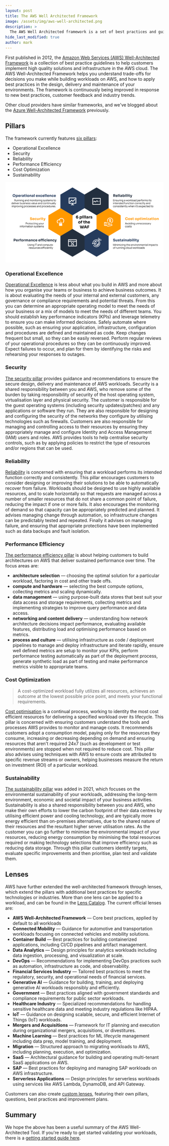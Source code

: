 ```yaml
---
layout: post
title: The AWS Well Architected Framework
image: /assets/img/aws-well-architected.png
description: >
  The AWS Well Architected framework is a set of best practices and guidelines for designing and operating infrastructure on the AWS cloud.
hide_last_modified: true
author: mark
---
```


First published in 2012, the [Amazon Web Services (AWS) Well-Architected Framework](https://aws.amazon.com/architecture/well-architected/) is a collection of best practice guidelines to help customers implement high quality solutions and infrastructure in the AWS cloud. The AWS Well-Architected Framework helps you understand trade-offs for decisions you make while building workloads on AWS, and how to apply best practices in the design, delivery and maintenance of your environments. The framework is continuously being improved in response to new best practices, customer feedback and industry trends.

Other cloud providers have similar frameworks, and we've blogged about the [Azure Well-Architected Framework](https://mpfe.uk/blog/2021-04-01-azure-well-architected-framework/) previously.

## Pillars

The framework currently features [six pillars](https://docs.aws.amazon.com/wellarchitected/latest/framework/the-pillars-of-the-framework.html):

- Operational Excellence
- Security
- Reliability
- Performance Efficiency
- Cost Optimization
- Sustainability

![AWS Well-Architected Pillars](/assets/img/aws-well-architected-pillars.png)

### Operational Excellence

[Operational Excellence](https://docs.aws.amazon.com/wellarchitected/latest/framework/operational-excellence.html) is less about what you build in AWS and more about how you organise your teams or business to achieve business outcomes. It is about evaluating the needs of your internal and external customers, any governance or compliance requirements and potential threats. From this you can determine an appropriate operating model to meet the needs of your business or a mix of models to meet the needs of different teams. You should establish key performance indicators (KPIs) and leverage telemetry to ensure you can make informed decisions. Safely automate where possible, such as ensuring your application, infrastructure, configuration and procedures are defined and maintained as code. Keep changes frequent but small, so they can be easily reversed. Perform regular reviews of your operational procedures so they can be continuously improved. Expect failures to occur, and plan for them by identifying the risks and rehearsing your responses to outages.

### Security

[The security pillar](https://docs.aws.amazon.com/wellarchitected/latest/framework/security.html) provides guidance and recommendations to ensure the secure design, delivery and maintenance of AWS workloads. Security is a shared responsibility between you and AWS, who remove some of the burden by taking responsibility of security of the host operating system, virtualisation layer and physical security. The customer is responsible for the guest operating systems (including security updates/patches) and any applications or software they run. They are also responsible for designing and configuring the security of the networks they configure by utilising technologies such as firewalls. Customers are also responsible for managing and controlling access to their resources by ensuring they appropriately manage and configure Identity and Access Management (IAM) users and roles. AWS provides tools to help centralise security controls, such as by applying policies to restrict the type of resources and/or regions that can be used.

### Reliability

[Reliability](https://docs.aws.amazon.com/wellarchitected/latest/framework/reliability.html) is concerned with ensuring that a workload performs its intended function correctly and consistently. This pillar encourages customers to consider designing or improving their solutions to be able to automatically recover from failure. Workloads should be designed to use highly available resources, and to scale horizontally so that requests are managed across a number of smaller resources that do not share a common point of failure, reducing the impact if one or more fails. It also encourages the monitoring of demand so that capacity can be appropriately predicted and planned. It advises managing change through automation, so infrastructure changes can be predictably tested and repeated. Finally it advises on managing failure, and ensuring that appropriate protections have been implemented such as data backups and fault isolation.

### Performance Efficiency

[The performance efficiency pillar](https://docs.aws.amazon.com/wellarchitected/latest/framework/performance-efficiency.html) is about helping customers to build architectures on AWS that deliver sustained performance over time. The focus areas are:

- **architecture selection** — choosing the optimal solution for a particular workload, factoring in cost and other trade offs.
- **compute and hardware** — selecting the best compute options, collecting metrics and scaling dynamically.
- **data management** — using purpose-built data stores that best suit your data access and storage requirements, collecting metrics and implementing strategies to improve query performance and data access.
- **networking and content delivery** — understanding how network architecture decisions impact performance, evaluating available features, distributing load and optimising performance based on metrics.
- **process and culture** — utilising infrastructure as code / deployment pipelines to manage and deploy infrastructure and iterate rapidly, ensure well defined metrics are setup to monitor your KPIs, perform performance testing automatically as part of the deployment process, generate synthetic load as part of testing and make performance metrics visible to appropriate teams.

### Cost Optimization

> A cost-optimized workload fully utilizes all resources, achieves an outcome at the lowest possible price point, and meets your functional requirements.

[Cost optimisation](https://docs.aws.amazon.com/wellarchitected/latest/framework/cost-optimization.html) is a continual process, working to identity the most cost efficient resources for delivering a specified workload over its lifecycle. This pillar is concerned with ensuring customers understand the tools and processes AWS provides to monitor and manage costs. It recommends customers adopt a consumption model, paying only for the resources they consume, increasing or decreasing depending on demand and ensuring resources that aren't required 24x7 (such as development or test environments) are stopped when not required to reduce cost. This pillar also advises using techniques with AWS to ensure costs are attributed to specific revenue streams or owners, helping businesses measure the return on investment (ROI) of a particular workload.

### Sustainability

[The sustainability pillar](https://docs.aws.amazon.com/wellarchitected/latest/framework/sustainability.html) was added in 2021, which focuses on the environmental sustainability of your workloads, addressing the long-term environment, economic and societal impact of your business activities. Sustainability is also a shared responsibility between you and AWS, who make their own efforts to lower the carbon footprint of their data centres by utilising efficient power and cooling technology, and are typically more energy efficient than on-premises alternatives, due to the shared nature of their resources and the resultant higher server utilisation rates. As the customer you can go further to minimise the environmental impact of your resources, reducing energy consumption by minimising the total resources required or making technology selections that improve efficiency such as reducing data storage. Through this pillar customers identify targets, evaluate specific improvements and then prioritise, plan test and validate them.

## Lenses

AWS have further extended the well-architected framework through lenses, which extend the pillars with additional best practices for specific technologies or industries. More than one lens can be applied to a workload, and can be found in the [Lens Catalog](https://docs.aws.amazon.com/wellarchitected/latest/userguide/lens-catalog.html). The current official lenses are:


- **AWS Well-Architected Framework** —  Core best practices, applied by default to all workloads
- **Connected Mobility** — Guidance for automotive and transportation workloads focusing on connected vehicles and mobility solutions.
- **Container Build** — Best practices for building containerized applications, including CI/CD pipelines and artifact management.
- **Data Analytics** — Design principles for analytics workloads including data ingestion, processing, and visualization at scale.
- **DevOps** — Recommendations for implementing DevOps practices such as automation, infrastructure as code, and observability.
- **Financial Services Industry** — Tailored best practices to meet the regulatory, security, and operational needs of financial services.
- **Generative AI** — Guidance for building, training, and deploying generative AI workloads responsibly and efficiently.
- **Government** — Best practices aligned with government standards and compliance requirements for public sector workloads.
- **Healthcare Industry** — Specialized recommendations for handling sensitive healthcare data and meeting industry regulations like HIPAA.
- **IoT** — Guidance on designing scalable, secure, and efficient Internet of Things (IoT) workloads.
- **Mergers and Acquisitions** — Framework for IT planning and execution during organizational mergers, acquisitions, or divestitures.
- **Machine Learning** — Best practices for ML lifecycle management including data prep, model training, and deployment.
- **Migration** — Structured approach to migrating workloads to AWS, including planning, execution, and optimization.
- **SaaS** — Architectural guidance for building and operating multi-tenant SaaS applications on AWS.
- **SAP** — Best practices for deploying and managing SAP workloads on AWS infrastructure.
- **Serverless Applications** — Design principles for serverless workloads using services like AWS Lambda, DynamoDB, and API Gateway.

Customers can also create [custom lenses](https://docs.aws.amazon.com/wellarchitected/latest/userguide/lenses-custom.html), featuring their own pillars, questions, best practices and improvement plans.

## Summary

We hope the above has been a useful summary of the AWS Well-Architected Tool. If you're ready to get started validating your workloads, there is a [getting started guide here](https://docs.aws.amazon.com/wellarchitected/latest/userguide/getting-started.html).